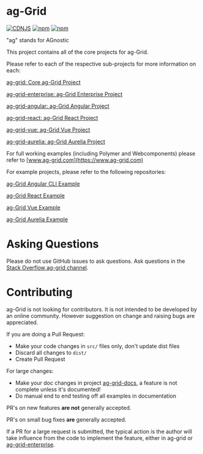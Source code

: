 
ag-Grid
==============
[![CDNJS](https://img.shields.io/cdnjs/v/ag-grid.svg)](https://cdnjs.com/libraries/ag-grid)
[![npm](https://img.shields.io/npm/dm/ag-grid.svg)](https://www.npmjs.com/package/ag-grid)
[![npm](https://img.shields.io/npm/dt/ag-grid.svg)](https://www.npmjs.com/package/ag-grid)

"ag" stands for AGnostic

This project contains all of the core projects for ag-Grid.

Please refer to each of the respective sub-projects for more information on each:

[ag-grid: Core ag-Grid Project](./packages/ag-grid/README.md)

[ag-grid-enterprise: ag-Grid Enterprise Project](./packages/ag-grid-enterprise/README.md)

[ag-grid-angular: ag-Grid Angular Project](./packages/ag-grid-angular/README.md)

[ag-grid-react: ag-Grid React Project](./packages/ag-grid-react/README.md)

[ag-grid-vue: ag-Grid Vue Project](./packages/ag-grid-vue/README.md)

[ag-grid-aurelia: ag-Grid Aurelia Project](./packages/ag-grid-aurelia/README.md)

For full working examples (including Polymer and Webcomponents) please refer to [www.ag-grid.com](https://www.ag-grid.com) 

For example projects, please refer to the following repositories:

[ag-Grid Angular CLI Example](https://github.com/ag-grid/ag-grid-angular-cli-example/)

[ag-Grid React Example](https://github.com/ag-grid/ag-grid-react-example/)

[ag-Grid Vue Example](https://github.com/ag-grid/ag-grid-vue-example/)

[ag-Grid Aurelia Example](https://github.com/ag-grid/ag-grid-aurelia-example/)

Asking Questions
==============

Please do not use GitHub issues to ask questions. Ask questions in the
[Stack Overflow ag-grid channel](https://stackoverflow.com/questions/tagged/ag-grid).

Contributing
==============

ag-Grid is not looking for contributors. It is not intended to be developed by an online community.
However suggestion on change and raising bugs are appreciated.

If you are doing a Pull Request:
- Make your code changes in `src/` files only, don't update dist files
- Discard all changes to `dist/`
- Create Pull Request

For large changes:
- Make your doc changes in project [ag-grid-docs](https://github.com/ag-grid/ag-grid-docs), a feature is not complete unless it's documented!
- Do manual end to end testing off all examples in documentation

PR's on new features **are not** generally accepted. 

PR's on small bug fixes **are** generally accepted.

If a PR for a large request is submitted, the typical action is the author will take influence from the
code to implement the feature, either in ag-grid or [ag-grid-enterprise](https://github.com/ag-grid/ag-grid-enterprise).
